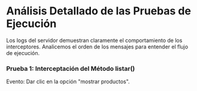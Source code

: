 # Análisis Detallado de las Pruebas de Ejecución

<p>Los logs del servidor demuestran claramente el comportamiento de los interceptores. Analicemos el orden de los mensajes para entender el flujo de ejecución.</p>

<h3>Prueba 1: Interceptación del Método listar()</h3>

<p>Evento: Dar clic en la opción "mostrar productos".</p>









